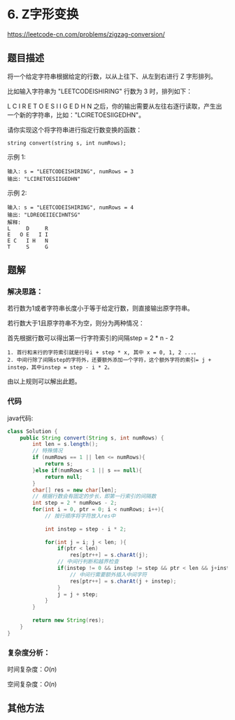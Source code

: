 # 6. Z字形变换
https://leetcode-cn.com/problems/zigzag-conversion/

## 题目描述

将一个给定字符串根据给定的行数，以从上往下、从左到右进行 Z 字形排列。

比如输入字符串为 "LEETCODEISHIRING" 行数为 3 时，排列如下：

L   C   I   R
E T O E S I I G
E   D   H   N
之后，你的输出需要从左往右逐行读取，产生出一个新的字符串，比如："LCIRETOESIIGEDHN"。

请你实现这个将字符串进行指定行数变换的函数：

```
string convert(string s, int numRows);
```

示例 1:
```
输入: s = "LEETCODEISHIRING", numRows = 3
输出: "LCIRETOESIIGEDHN"
```

示例 2:
```
输入: s = "LEETCODEISHIRING", numRows = 4
输出: "LDREOEIIECIHNTSG"
解释:
L     D     R
E   O E   I I
E C   I H   N
T     S     G
```

## 题解

### 解决思路：

若行数为1或者字符串长度小于等于给定行数，则直接输出原字符串。

若行数大于1且原字符串不为空，则分为两种情况：

首先根据行数可以得出第一行字符索引的间隔step = 2 * n - 2

    1. 首行和末行的字符索引就是行号i + step * x, 其中 x = 0, 1, 2 ...。
    2. 中间行除了间隔step的字符外，还要额外添加一个字符，这个额外字符的索引= j + instep，其中instep = step - i * 2。

由以上规则可以解出此题。

### 代码

java代码:
~~~ java
class Solution {
    public String convert(String s, int numRows) {
        int len = s.length();
        // 特殊情况
        if (numRows == 1 || len <= numRows){
            return s;
        }else if(numRows < 1 || s == null){
            return null;
        }
        char[] res = new char[len];
        // 根据行数会有固定的步长，即第一行索引的间隔数
        int step = 2 * numRows - 2;
        for(int i = 0, ptr = 0; i < numRows; i++){
            // 按行顺序将字符放入res中
            
            int instep = step - i * 2;
            
            for(int j = i; j < len; ){
                if(ptr < len)
                    res[ptr++] = s.charAt(j);
                // 中间行判断和越界检查
                if(instep != 0 && instep != step && ptr < len && j+instep < len){
                    // 中间行需要额外插入中间字符
                    res[ptr++] = s.charAt(j + instep);
                }
                j = j + step;
            }
        }
        
        return new String(res);
    }
}
~~~

### 复杂度分析：

时间复杂度：$O(n)$

空间复杂度：$O(n)$

## 其他方法
